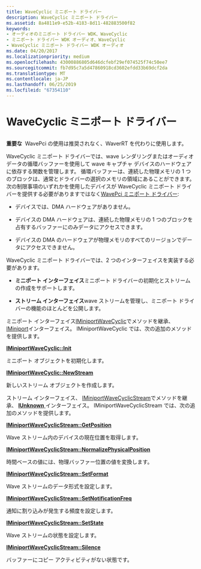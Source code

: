 ```yaml
---
title: WaveCyclic ミニポート ドライバー
description: WaveCyclic ミニポート ドライバー
ms.assetid: 8a4811e9-e52b-4183-8d11-482883500f82
keywords:
- オーディオのミニポート ドライバー WDK、WaveCyclic
- ミニポート ドライバー WDK オーディオ、WaveCyclic
- WaveCyclic ミニポート ドライバー WDK オーディオ
ms.date: 04/20/2017
ms.localizationpriority: medium
ms.openlocfilehash: 43000886805d646dcfebf29ef074525f74c50ee7
ms.sourcegitcommit: fb7d95c7a5d47860918cd3602efdd33b69dcf2da
ms.translationtype: MT
ms.contentlocale: ja-JP
ms.lasthandoff: 06/25/2019
ms.locfileid: "67354110"
---
```

# <a name="wavecyclic-miniport-driver"></a>WaveCyclic ミニポート ドライバー


## <span id="wavecyclic_miniport_driver"></span><span id="WAVECYCLIC_MINIPORT_DRIVER"></span>


**重要な**  WavePci の使用は推奨されなく、WaverRT を代わりに使用します。

 

WaveCyclic ミニポート ドライバーでは、wave レンダリングまたはオーディオ データの循環バッファーを使用して wave キャプチャ デバイスのハードウェアに依存する関数を管理します。 循環バッファーは、連続した物理メモリの 1 つのブロックは、通常とドライバーの選択のメモリの領域にあることができます。 次の制限事項のいずれかを使用したデバイスが WaveCyclic ミニポート ドライバーを提供する必要がありますではなく[WavePci ミニポート ドライバー](wavepci-miniport-driver.md):

-   デバイスでは、DMA ハードウェアがありません。

-   デバイスの DMA ハードウェアは、連続した物理メモリの 1 つのブロックを占有するバッファーにのみデータにアクセスできます。

-   デバイスの DMA のハードウェアが物理メモリのすべてのリージョンでデータにアクセスできません。

WaveCyclic ミニポート ドライバーでは、2 つのインターフェイスを実装する必要があります。

-   **ミニポート インターフェイス**ミニポート ドライバーの初期化とストリームの作成をサポートします。

-   **ストリーム インターフェイス**wave ストリームを管理し、ミニポート ドライバーの機能のほとんどを公開します。

ミニポート インターフェイス[IMiniportWaveCyclic](https://docs.microsoft.com/windows-hardware/drivers/ddi/content/portcls/nn-portcls-iminiportwavecyclic)でメソッドを継承、 [IMiniport](https://docs.microsoft.com/windows-hardware/drivers/ddi/content/portcls/nn-portcls-iminiport)インターフェイス。 IMiniportWaveCyclic では、次の追加のメソッドを提供します。

[**IMiniportWaveCyclic::Init**](https://docs.microsoft.com/windows-hardware/drivers/ddi/content/portcls/nf-portcls-iminiportwavecyclic-init)

ミニポート オブジェクトを初期化します。

[**IMiniportWaveCyclic::NewStream**](https://docs.microsoft.com/windows-hardware/drivers/ddi/content/portcls/nf-portcls-iminiportwavecyclic-newstream)

新しいストリーム オブジェクトを作成します。

ストリーム インターフェイス、 [IMiniportWaveCyclicStream](https://docs.microsoft.com/windows-hardware/drivers/ddi/content/portcls/nn-portcls-iminiportwavecyclicstream)でメソッドを継承、 [ **IUnknown** ](https://docs.microsoft.com/windows/desktop/api/unknwn/nn-unknwn-iunknown)インターフェイス。 IMiniportWaveCyclicStream では、次の追加のメソッドを提供します。

[**IMiniportWaveCyclicStream::GetPosition**](https://docs.microsoft.com/windows-hardware/drivers/ddi/content/portcls/nf-portcls-iminiportwavecyclicstream-getposition)

Wave ストリーム内のデバイスの現在位置を取得します。

[**IMiniportWaveCyclicStream::NormalizePhysicalPosition**](https://docs.microsoft.com/windows-hardware/drivers/ddi/content/portcls/nf-portcls-iminiportwavecyclicstream-normalizephysicalposition)

時間ベースの値には、物理バッファー位置の値を変換します。

[**IMiniportWaveCyclicStream::SetFormat**](https://docs.microsoft.com/windows-hardware/drivers/ddi/content/portcls/nf-portcls-iminiportwavecyclicstream-setformat)

Wave ストリームのデータ形式を設定します。

[**IMiniportWaveCyclicStream::SetNotificationFreq**](https://docs.microsoft.com/windows-hardware/drivers/ddi/content/portcls/nf-portcls-iminiportwavecyclicstream-setnotificationfreq)

通知に割り込みが発生する頻度を設定します。

[**IMiniportWaveCyclicStream::SetState**](https://docs.microsoft.com/windows-hardware/drivers/ddi/content/portcls/nf-portcls-iminiportwavecyclicstream-setstate)

Wave ストリームの状態を設定します。

[**IMiniportWaveCyclicStream::Silence**](https://docs.microsoft.com/windows-hardware/drivers/ddi/content/portcls/nf-portcls-iminiportwavecyclicstream-silence)

バッファーにコピー アクティビティがない状態です。
 

 




